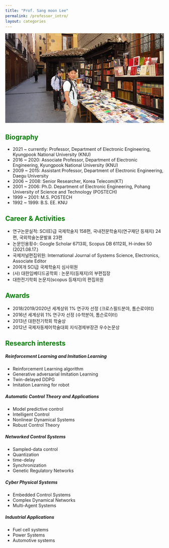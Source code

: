 ```yaml
---
title: "Prof. Sang moon Lee"
permalink: /professor_intro/
layout: categories
---
```


<p align="center"><img src="/assets/images/professor.jpg" width="650"></p>

## <span style="color:green">Biography</span>
* 2021 ~ currently: Professor, Department of Electronic Engineering, Kyungpook National University (KNU)
* 2016 ~ 2020: Associate Professor, Department of Electronic Engineering, Kyungpook National University (KNU)
* 2009 ~ 2015: Assistant Professor, Department of Electronic Engineering, Daegu University
* 2006 ~ 2008: Senior Researcher, Korea Telecom(KT)
* 2001 ~ 2006: Ph.D. Department of Electronic Engineering, Pohang University of Science and Technology (POSTECH)
* 1999 ~ 2001: M.S. POSTECH
* 1992 ~ 1999: B.S. EE. KNU
          
## <span style="color:green">Career & Activities</span>
* 연구논문실적: SCI(E)급 국제학술지 158편, 국내전문학술지(연구재단 등재지) 24편, 국외학술논문발표 23편
* 논문인용횟수: Google Scholar 6713회, Scopus DB 6112회, H-index 50 (2021.08.17.)
* 국제저널편집위원: International Journal of Systems Science, Electronics, Associate Editor
* 20여개 SCI급 국제학술지 심사위원
* (사) 대한임베디드공학회 : 논문지(등재지)의 부편집장
* 대한전기학회 논문지(scopus 등재지)의 편집위원

## <span style="color:green">Awards</span>
* 2018/2019/2020년 세계상위 1% 연구자 선정 (크로스필드분야, 톰슨로이터) 
* 2016년 세계상위 1% 연구자 선정 (수학분야, 톰슨로이터) 
* 2013년 대한전기학회 학술상
* 2012년 국제자동제어학술대회 지식경제부장관 우수논문상


## <span style="color:green">Research interests</span>

##### Reinforcement Learning and Imitation Learning
* Reinforcement Learning algorithm
* Generative adversarial Imitation Learning
* Twin-delayed DDPG
* Imitation Learning for robot
          
##### Automatic Control Theory and Applications
* Model predictive control
* Intelligent Control
* Nonlinear Dynamical Systems
* Robust Control Theory
          
##### Networked Control Systems
* Sampled-data control
* Quantization
* time-delay
* Synchronization
* Genetic Regulatory Networks
          
##### Cyber Physical Systems
* Embedded Control Systems
* Complex Dynamical Networks
* Multi-Agent Systems 
          
##### Industrial Applications
* Fuel cell systems
* Power Systems
* Automotive systems
